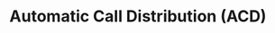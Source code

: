 ---
title: Automatic Call Distribution (ACD)
next: /call-distribution/prompts-and-music-on-hold/
url: /call-distribution/
linkde: /anrufverteilung/
description: Automatic Call Distribution or ACD is a key component of VoIP phone systems that automates how calls are routed and is used by businesses to create more professional, customer orientated call experiences with features including advanced features such as custom prompts, Music on Hold (MoH), Interactive Voice Response Menus (IVR) and Skills Based Routing. 
Keywords:
    - ACD
    - Automated Call Distribution
    - Call Routing
    - Music on Hold 
    - MoH
    - Custom Prompts
    - Skills Based Routing
    - IVR
    - Calendars
    - Business Hours
    - Interactive Voice Response
weight: 8
icon: <i class="fa fa-map-signs" aria-hidden="true"></i>
---